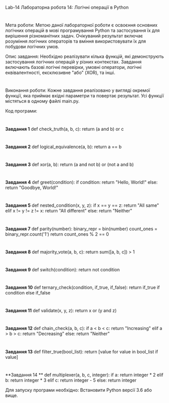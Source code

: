 Lab-14
Лабораторна робота 14: Логічні операції в Python
#
Мета роботи: Метою даної лабораторної роботи є освоєння основних логічних операцій в мові програмування Python та застосування їх для вирішення різноманітних задач. Очікуваний результат включає розуміння логічних операторів та вміння використовувати їх для побудови логічних умов.

Опис завдання: Необхідно реалізувати кілька функцій, які демонструють застосування логічних операцій у різних контекстах. Завдання включають базові логічні перевірки, умовні оператори, логічні еквівалентності, ексклюзивне "або" (XOR), та інші.
#
Виконання роботи: Кожне завдання реалізовано у вигляді окремої функції, яка приймає вхідні параметри та повертає результат. Усі функції містяться в одному файлі main.py.

Код програми:
#
**Завдання 1**
def check_truth(a, b, c): return (a and b) or c
#
**Завдання 2**
def logical_equivalence(a, b): return a == b
#
**Завдання 3**
def xor(a, b): return (a and not b) or (not a and b)
#
**Завдання 4**
def greet(condition): if condition: return "Hello, World!" else: return "Goodbye, World!"
#
**Завдання 5**
def nested_condition(x, y, z): if x == y == z: return "All same" elif x != y != z != x: return "All different" else: return "Neither"
#
**Завдання 7**
def parity(number): binary_repr = bin(number) count_ones = binary_repr.count('1') return count_ones % 2 == 0
#
**Завдання 8**
def majority_vote(a, b, c): return sum([a, b, c]) > 1
#
**Завдання 9**
def switch(condition): return not condition
#
**Завдання 10**
def ternary_check(condition, if_true, if_false): return if_true if condition else if_false
#
**Завдання 11**
def validate(x, y, z): return x or (y and z)
#
**Завдання 12**
def chain_check(a, b, c): if a < b < c: return "Increasing" elif a > b > c: return "Decreasing" else: return "Neither"
#
**Завдання 13**
def filter_true(bool_list): return [value for value in bool_list if value]
#
**Завдання 14 **
def multiplexer(a, b, c, integer): if a: return integer * 2 elif b: return integer * 3 elif c: return integer - 5 else: return integer

Для запуску програми необхідно: Встановити Python версії 3.6 або вище.
